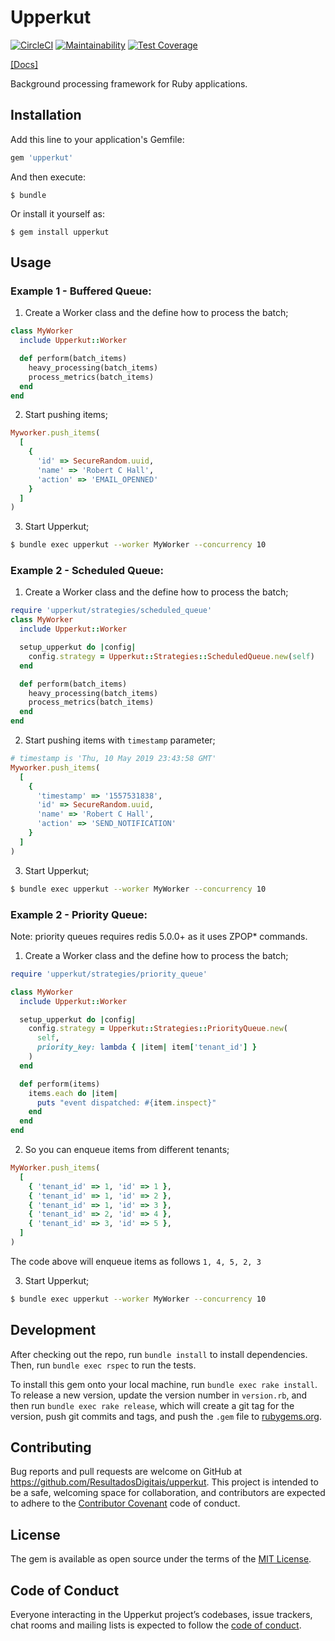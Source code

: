 # Upperkut

[![CircleCI](https://circleci.com/gh/ResultadosDigitais/upperkut/tree/master.svg?style=svg&circle-token=693e512de6985be3b3db12279ba6ed508fb5c6f6)](https://circleci.com/gh/ResultadosDigitais/upperkut/tree/master)
[![Maintainability](https://api.codeclimate.com/v1/badges/ece40319b0db03af891d/maintainability)](https://codeclimate.com/repos/5b318a7c6d37b70272008676/maintainability)
[![Test Coverage](https://api.codeclimate.com/v1/badges/ece40319b0db03af891d/test_coverage)](https://codeclimate.com/repos/5b318a7c6d37b70272008676/test_coverage)

[[Docs]](https://www.rubydoc.info/gems/upperkut/0.7.2/Upperkut)

Background processing framework for Ruby applications.

## Installation

Add this line to your application's Gemfile:

```ruby
gem 'upperkut'
```

And then execute:

    $ bundle

Or install it yourself as:

    $ gem install upperkut

## Usage

### Example 1 - Buffered Queue:

1) Create a Worker class and the define how to process the batch;
  ```ruby
  class MyWorker
    include Upperkut::Worker

    def perform(batch_items)
      heavy_processing(batch_items)
      process_metrics(batch_items)
    end
  end
  ```

2) Start pushing items;
  ```ruby
  Myworker.push_items(
    [
      {
        'id' => SecureRandom.uuid, 
        'name' => 'Robert C Hall', 
        'action' => 'EMAIL_OPENNED'
      }
    ]
  )
  ```

3) Start Upperkut;
  ```bash
  $ bundle exec upperkut --worker MyWorker --concurrency 10
  ```

### Example 2 - Scheduled Queue:

1) Create a Worker class and the define how to process the batch;
  ```ruby
  require 'upperkut/strategies/scheduled_queue'
  class MyWorker
    include Upperkut::Worker

    setup_upperkut do |config|
      config.strategy = Upperkut::Strategies::ScheduledQueue.new(self)
    end

    def perform(batch_items)
      heavy_processing(batch_items)
      process_metrics(batch_items)
    end
  end
  ```

2) Start pushing items with `timestamp` parameter;
  ```ruby
  # timestamp is 'Thu, 10 May 2019 23:43:58 GMT'
  Myworker.push_items(
    [
      {
        'timestamp' => '1557531838', 
        'id' => SecureRandom.uuid, 
        'name' => 'Robert C Hall', 
        'action' => 'SEND_NOTIFICATION'
      }
    ]
  )
  ```

3) Start Upperkut;
  ```bash
  $ bundle exec upperkut --worker MyWorker --concurrency 10
  ```

### Example 2 - Priority Queue:

Note: priority queues requires redis 5.0.0+ as it uses ZPOP* commands.

1) Create a Worker class and the define how to process the batch;
  ```ruby
  require 'upperkut/strategies/priority_queue'

  class MyWorker
    include Upperkut::Worker

    setup_upperkut do |config|
      config.strategy = Upperkut::Strategies::PriorityQueue.new(
        self,
        priority_key: lambda { |item| item['tenant_id'] }
      )
    end

    def perform(items)
      items.each do |item|
        puts "event dispatched: #{item.inspect}"
      end
    end
  end
  ```

2) So you can enqueue items from different tenants;
  ```ruby
  MyWorker.push_items(
    [
      { 'tenant_id' => 1, 'id' => 1 },
      { 'tenant_id' => 1, 'id' => 2 },
      { 'tenant_id' => 1, 'id' => 3 },
      { 'tenant_id' => 2, 'id' => 4 },
      { 'tenant_id' => 3, 'id' => 5 },
    ]
  )
  ```

  The code above will enqueue items as follows `1, 4, 5, 2, 3`

3) Start Upperkut;
  ```bash
  $ bundle exec upperkut --worker MyWorker --concurrency 10
  ```

## Development

After checking out the repo, run `bundle install` to install dependencies. Then, run `bundle exec rspec` to run the tests.

To install this gem onto your local machine, run `bundle exec rake install`. To release a new version, update the version number in `version.rb`, and then run `bundle exec rake release`, which will create a git tag for the version, push git commits and tags, and push the `.gem` file to [rubygems.org](https://rubygems.org).

## Contributing

Bug reports and pull requests are welcome on GitHub at https://github.com/ResultadosDigitais/upperkut. This project is intended to be a safe, welcoming space for collaboration, and contributors are expected to adhere to the [Contributor Covenant](http://contributor-covenant.org) code of conduct.

## License

The gem is available as open source under the terms of the [MIT License](https://opensource.org/licenses/MIT).

## Code of Conduct

Everyone interacting in the Upperkut project’s codebases, issue trackers, chat rooms and mailing lists is expected to follow the [code of conduct](https://github.com/ResultadosDigitais/upperkut/blob/master/CODE_OF_CONDUCT.md).
